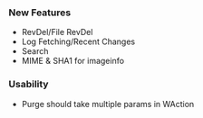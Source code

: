 ### New Features
* RevDel/File RevDel
* Log Fetching/Recent Changes
* Search
* MIME & SHA1 for imageinfo

### Usability
* Purge should take multiple params in WAction
